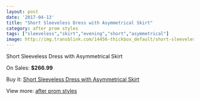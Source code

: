 ```yaml
---
layout: post
date: '2017-04-13'
title: "Short Sleeveless Dress with Asymmetrical Skirt"
category: after prom styles
tags: ["sleeveless","skirt","evening","short","asymmetrical"]
image: http://img.transblink.com/14456-thickbox_default/short-sleeveless-dress-with-asymmetrical-skirt.jpg
---
```

Short Sleeveless Dress with Asymmetrical Skirt

On Sales: **$266.99**
<a href="https://www.transblink.com/en/after-prom-styles/4631-short-sleeveless-dress-with-asymmetrical-skirt.html"><amp-img layout="responsive" width="600" height="600" src="//img.transblink.com/14456-thickbox_default/short-sleeveless-dress-with-asymmetrical-skirt.jpg" alt="Short Sleeveless Dress with Asymmetrical Skirt 0" /></a>
<a href="https://www.transblink.com/en/after-prom-styles/4631-short-sleeveless-dress-with-asymmetrical-skirt.html"><amp-img layout="responsive" width="600" height="600" src="//img.transblink.com/14460-thickbox_default/short-sleeveless-dress-with-asymmetrical-skirt.jpg" alt="Short Sleeveless Dress with Asymmetrical Skirt 1" /></a>
<a href="https://www.transblink.com/en/after-prom-styles/4631-short-sleeveless-dress-with-asymmetrical-skirt.html"><amp-img layout="responsive" width="600" height="600" src="//img.transblink.com/14459-thickbox_default/short-sleeveless-dress-with-asymmetrical-skirt.jpg" alt="Short Sleeveless Dress with Asymmetrical Skirt 2" /></a>
<a href="https://www.transblink.com/en/after-prom-styles/4631-short-sleeveless-dress-with-asymmetrical-skirt.html"><amp-img layout="responsive" width="600" height="600" src="//img.transblink.com/14458-thickbox_default/short-sleeveless-dress-with-asymmetrical-skirt.jpg" alt="Short Sleeveless Dress with Asymmetrical Skirt 3" /></a>
<a href="https://www.transblink.com/en/after-prom-styles/4631-short-sleeveless-dress-with-asymmetrical-skirt.html"><amp-img layout="responsive" width="600" height="600" src="//img.transblink.com/14457-thickbox_default/short-sleeveless-dress-with-asymmetrical-skirt.jpg" alt="Short Sleeveless Dress with Asymmetrical Skirt 4" /></a>

Buy it: [Short Sleeveless Dress with Asymmetrical Skirt](https://www.transblink.com/en/after-prom-styles/4631-short-sleeveless-dress-with-asymmetrical-skirt.html "Short Sleeveless Dress with Asymmetrical Skirt")

View more: [after prom styles](https://www.transblink.com/en/55-after-prom-styles "after prom styles")
